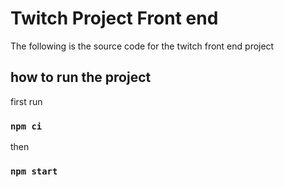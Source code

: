 # Twitch Project Front end

The following is the source code for the twitch front end project

## how to run the project

first run

### `npm ci`

then

### `npm start`
